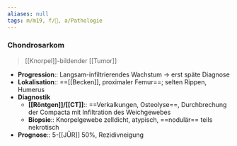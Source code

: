 ```yaml
---
aliases: null
tags: m/m19, f/🦀, a/Pathologie
---
```

### Chondrosarkom
> [[Knorpel]]-bildender [[Tumor]]
- **Progression**:: Langsam-infiltrierendes Wachstum → erst späte Diagnose
- **Lokalisation**:: ==[[Becken]], proximaler Femur==; selten Rippen, Humerus
- **Diagnostik**
	- **[[Röntgen]]/[[CT]]**:: ==Verkalkungen, Osteolyse==, Durchbrechung der Compacta mit Infiltration des Weichgewebes
	- **Biopsie**:: Knorpelgewebe zelldicht, atypisch, ==nodulär== teils nekrotisch
- **Prognose**:: 5-[[JÜR]] 50%, Rezidivneigung